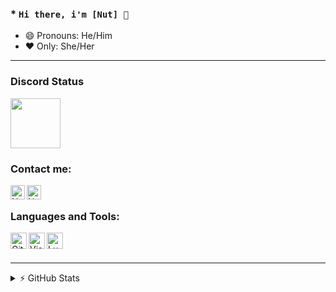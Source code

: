 ### * ` Hi there, i'm [Nut] 👋 `

- 😄 Pronouns: He/Him
- ❤  Only: She/Her

---

### Discord Status
[<img height="80px" src="https://discord.c99.nl/widget/theme-4/305984210731139073.png"/>](https://discord.com/users/305984210731139073)

### Contact me: 

[<img align="left" alt="Nut | Twitter" width="23px" src="https://i.imgur.com/EQxn7vo.png"/>](https://twitter.com/nu6790gamer)
[<img align="left" alt="Nut | Instagram" width="23px" src="https://i.imgur.com/SCTr4il.png"/>](https://instagram.com/peabeannut)
</br>

### Languages and Tools: 

[<img align="left" alt="GitHub" width="26px" src="https://skillicons.dev/icons?i=github"/>](https://github.com)
[<img align="left" alt="Visual Studio Code" width="26px" src="https://skillicons.dev/icons?i=vscode"/>](https://code.visualstudio.com)
[<img align="left" alt="Lua" width="26px" src="https://skillicons.dev/icons?i=lua"/>](https://www.lua.org/)
<br>
<br>

---

<details>
  <summary>⚡ GitHub Stats</summary>
<br>
<a href="https://github.com/SealedSaucer">
<img align="center" alt="Nut | GitHub Stats" src="https://github-readme-stats-eight-pink.vercel.app/api?username=peabeannut&&show_icons=true&theme=tokyonight&layout=compact"/>
<br>
<br>
<img align="center" src="https://github-readme-streak-stats.herokuapp.com/?user=peabeannut&show_icons=true&theme=tokyonight&layout=compact" alt="Phantom | GitHub Stats"/>
</a>
</details>
